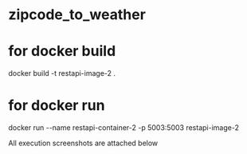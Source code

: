 # zipcode_to_weather


# for docker build

docker build -t restapi-image-2 .

# for docker run

docker run --name restapi-container-2 -p 5003:5003 restapi-image-2

All execution screenshots are attached below
